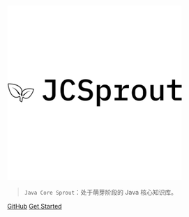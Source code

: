 

<img src="_media/icon-left-font-monochrome-black.png"  width="400" />


> `Java Core Sprout`：处于萌芽阶段的 Java 核心知识库。

[GitHub](https://github.com/crossoverJie/JCSprout)
[Get Started](#id=introduction)